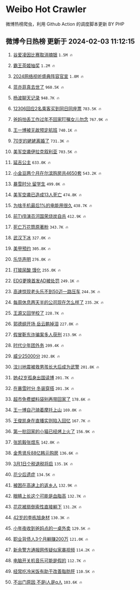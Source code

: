 # Weibo Hot Crawler 



微博热榜爬虫，利用 Github Action 的调度脚本更新 BY PHP 


## 微博今日热榜 更新于 2024-02-03 11:12:15 
1. [谷爱凌因比赛取消摘银](https://s.weibo.com/weibo?q=%23%E8%B0%B7%E7%88%B1%E5%87%8C%E5%9B%A0%E6%AF%94%E8%B5%9B%E5%8F%96%E6%B6%88%E6%91%98%E9%93%B6%23&t=31&band_rank=1&Refer=top) `1.5M 🔥` 

1. [霸王茶姬抽奖](https://s.weibo.com/weibo?q=%E9%9C%B8%E7%8E%8B%E8%8C%B6%E5%A7%AC%E6%8A%BD%E5%A5%96&t=31&band_rank=2&Refer=top) `1.2M 🔥` 

1. [2024网络视听盛典阵容官宣](https://s.weibo.com/weibo?q=%232024%E7%BD%91%E7%BB%9C%E8%A7%86%E5%90%AC%E7%9B%9B%E5%85%B8%E9%98%B5%E5%AE%B9%E5%AE%98%E5%AE%A3%23&t=31&band_rank=3&Refer=top) `1.0M 🔥` 

1. [蓝亦菲真去世了](https://s.weibo.com/weibo?q=%23%E8%93%9D%E4%BA%A6%E8%8F%B2%E7%9C%9F%E5%8E%BB%E4%B8%96%E4%BA%86%23&t=31&band_rank=4&Refer=top) `960.5K 🔥` 

1. [杨波聊天记录](https://s.weibo.com/weibo?q=%E6%9D%A8%E6%B3%A2%E8%81%8A%E5%A4%A9%E8%AE%B0%E5%BD%95&t=31&band_rank=5&Refer=top) `948.7K 🔥` 

1. [12306回应2名乘客买到同日同座票](https://s.weibo.com/weibo?q=%2312306%E5%9B%9E%E5%BA%942%E5%90%8D%E4%B9%98%E5%AE%A2%E4%B9%B0%E5%88%B0%E5%90%8C%E6%97%A5%E5%90%8C%E5%BA%A7%E7%A5%A8%23&t=31&band_rank=6&Refer=top) `783.5K 🔥` 

1. [爸妈怕丢工作过年不回家叮嘱女儿勿念](https://s.weibo.com/weibo?q=%23%E7%88%B8%E5%A6%88%E6%80%95%E4%B8%A2%E5%B7%A5%E4%BD%9C%E8%BF%87%E5%B9%B4%E4%B8%8D%E5%9B%9E%E5%AE%B6%E5%8F%AE%E5%98%B1%E5%A5%B3%E5%84%BF%E5%8B%BF%E5%BF%B5%23&t=31&band_rank=7&Refer=top) `767.9K 🔥` 

1. [王一博被无故预定航班](https://s.weibo.com/weibo?q=%23%E7%8E%8B%E4%B8%80%E5%8D%9A%E8%A2%AB%E6%97%A0%E6%95%85%E9%A2%84%E5%AE%9A%E8%88%AA%E7%8F%AD%23&t=31&band_rank=8&Refer=top) `740.1K 🔥` 

1. [70岁的姥姥离婚了](https://s.weibo.com/weibo?q=70%E5%B2%81%E7%9A%84%E5%A7%A5%E5%A7%A5%E7%A6%BB%E5%A9%9A%E4%BA%86&t=31&band_rank=9&Refer=top) `731.3K 🔥` 

1. [美军空袭伊拉克叙利亚](https://s.weibo.com/weibo?q=%23%E7%BE%8E%E5%86%9B%E7%A9%BA%E8%A2%AD%E4%BC%8A%E6%8B%89%E5%85%8B%E5%8F%99%E5%88%A9%E4%BA%9A%23&t=31&band_rank=10&Refer=top) `703.5K 🔥` 

1. [延吉公主](https://s.weibo.com/weibo?q=%E5%BB%B6%E5%90%89%E5%85%AC%E4%B8%BB&t=31&band_rank=11&Refer=top) `633.0K 🔥` 

1. [小金豆两个月在尔滨购房共4650套](https://s.weibo.com/weibo?q=%23%E5%B0%8F%E9%87%91%E8%B1%86%E4%B8%A4%E4%B8%AA%E6%9C%88%E5%9C%A8%E5%B0%94%E6%BB%A8%E8%B4%AD%E6%88%BF%E5%85%B14650%E5%A5%97%23&t=31&band_rank=12&Refer=top) `543.2K 🔥` 

1. [暴雪时分 留学生](https://s.weibo.com/weibo?q=%E6%9A%B4%E9%9B%AA%E6%97%B6%E5%88%86%20%E7%95%99%E5%AD%A6%E7%94%9F&t=31&band_rank=13&Refer=top) `499.0K 🔥` 

1. [美军空袭已造成13人死亡](https://s.weibo.com/weibo?q=%23%E7%BE%8E%E5%86%9B%E7%A9%BA%E8%A2%AD%E5%B7%B2%E9%80%A0%E6%88%9013%E4%BA%BA%E6%AD%BB%E4%BA%A1%23&t=31&band_rank=14&Refer=top) `474.8K 🔥` 

1. [为啥手机最后1%的电能用很久](https://s.weibo.com/weibo?q=%23%E4%B8%BA%E5%95%A5%E6%89%8B%E6%9C%BA%E6%9C%80%E5%90%8E1%25%E7%9A%84%E7%94%B5%E8%83%BD%E7%94%A8%E5%BE%88%E4%B9%85%23&t=31&band_rank=15&Refer=top) `438.7K 🔥` 

1. [前TVB演员河国荣烧炭自杀](https://s.weibo.com/weibo?q=%23%E5%89%8DTVB%E6%BC%94%E5%91%98%E6%B2%B3%E5%9B%BD%E8%8D%A3%E7%83%A7%E7%82%AD%E8%87%AA%E6%9D%80%23&t=31&band_rank=16&Refer=top) `412.9K 🔥` 

1. [死亡万花筒原著粉](https://s.weibo.com/weibo?q=%E6%AD%BB%E4%BA%A1%E4%B8%87%E8%8A%B1%E7%AD%92%E5%8E%9F%E8%91%97%E7%B2%89&t=31&band_rank=17&Refer=top) `343.7K 🔥` 

1. [武汉下冰](https://s.weibo.com/weibo?q=%E6%AD%A6%E6%B1%89%E4%B8%8B%E5%86%B0&t=31&band_rank=18&Refer=top) `327.0K 🔥` 

1. [美甲预约](https://s.weibo.com/weibo?q=%E7%BE%8E%E7%94%B2%E9%A2%84%E7%BA%A6&t=31&band_rank=19&Refer=top) `305.8K 🔥` 

1. [乐华声明](https://s.weibo.com/weibo?q=%E4%B9%90%E5%8D%8E%E5%A3%B0%E6%98%8E&t=31&band_rank=20&Refer=top) `276.0K 🔥` 

1. [打玻尿酸 馒化](https://s.weibo.com/weibo?q=%E6%89%93%E7%8E%BB%E5%B0%BF%E9%85%B8%20%E9%A6%92%E5%8C%96&t=31&band_rank=21&Refer=top) `255.0K 🔥` 

1. [EDG更换首发AD被处罚](https://s.weibo.com/weibo?q=%23EDG%E6%9B%B4%E6%8D%A2%E9%A6%96%E5%8F%91AD%E8%A2%AB%E5%A4%84%E7%BD%9A%23&t=31&band_rank=22&Refer=top) `249.1K 🔥` 

1. [高速惊现老头乐不到50迈一路压车](https://s.weibo.com/weibo?q=%23%E9%AB%98%E9%80%9F%E6%83%8A%E7%8E%B0%E8%80%81%E5%A4%B4%E4%B9%90%E4%B8%8D%E5%88%B050%E8%BF%88%E4%B8%80%E8%B7%AF%E5%8E%8B%E8%BD%A6%23&t=31&band_rank=23&Refer=top) `244.3K 🔥` 

1. [每周休息两天半的公司现在怎么样了](https://s.weibo.com/weibo?q=%23%E6%AF%8F%E5%91%A8%E4%BC%91%E6%81%AF%E4%B8%A4%E5%A4%A9%E5%8D%8A%E7%9A%84%E5%85%AC%E5%8F%B8%E7%8E%B0%E5%9C%A8%E6%80%8E%E4%B9%88%E6%A0%B7%E4%BA%86%23&t=31&band_rank=24&Refer=top) `235.2K 🔥` 

1. [王源又回学校了](https://s.weibo.com/weibo?q=%23%E7%8E%8B%E6%BA%90%E5%8F%88%E5%9B%9E%E5%AD%A6%E6%A0%A1%E4%BA%86%23&t=31&band_rank=25&Refer=top) `228.7K 🔥` 

1. [郭德纲开场 岳云鹏掉泪](https://s.weibo.com/weibo?q=%E9%83%AD%E5%BE%B7%E7%BA%B2%E5%BC%80%E5%9C%BA%20%E5%B2%B3%E4%BA%91%E9%B9%8F%E6%8E%89%E6%B3%AA&t=31&band_rank=26&Refer=top) `227.0K 🔥` 

1. [假冒靳东诈骗案多人获刑](https://s.weibo.com/weibo?q=%23%E5%81%87%E5%86%92%E9%9D%B3%E4%B8%9C%E8%AF%88%E9%AA%97%E6%A1%88%E5%A4%9A%E4%BA%BA%E8%8E%B7%E5%88%91%23&t=31&band_rank=27&Refer=top) `213.9K 🔥` 

1. [时代少年团外务](https://s.weibo.com/weibo?q=%E6%97%B6%E4%BB%A3%E5%B0%91%E5%B9%B4%E5%9B%A2%E5%A4%96%E5%8A%A1&t=31&band_rank=28&Refer=top) `209.4K 🔥` 

1. [威少25000分](https://s.weibo.com/weibo?q=%23%E5%A8%81%E5%B0%9125000%E5%88%86%23&t=31&band_rank=29&Refer=top) `202.8K 🔥` 

1. [汶川地震被救男孩长大后成为武警](https://s.weibo.com/weibo?q=%23%E6%B1%B6%E5%B7%9D%E5%9C%B0%E9%9C%87%E8%A2%AB%E6%95%91%E7%94%B7%E5%AD%A9%E9%95%BF%E5%A4%A7%E5%90%8E%E6%88%90%E4%B8%BA%E6%AD%A6%E8%AD%A6%23&t=31&band_rank=30&Refer=top) `201.8K 🔥` 

1. [她42岁孤身出国读博](https://s.weibo.com/weibo?q=%E5%A5%B942%E5%B2%81%E5%AD%A4%E8%BA%AB%E5%87%BA%E5%9B%BD%E8%AF%BB%E5%8D%9A&t=31&band_rank=31&Refer=top) `201.7K 🔥` 

1. [在暴雪时分 冬装穿搭](https://s.weibo.com/weibo?q=%E5%9C%A8%E6%9A%B4%E9%9B%AA%E6%97%B6%E5%88%86%20%E5%86%AC%E8%A3%85%E7%A9%BF%E6%90%AD&t=31&band_rank=32&Refer=top) `201.3K 🔥` 

1. [超市免费塑料袋别再带回家了](https://s.weibo.com/weibo?q=%23%E8%B6%85%E5%B8%82%E5%85%8D%E8%B4%B9%E5%A1%91%E6%96%99%E8%A2%8B%E5%88%AB%E5%86%8D%E5%B8%A6%E5%9B%9E%E5%AE%B6%E4%BA%86%23&t=31&band_rank=33&Refer=top) `178.6K 🔥` 

1. [王一博自己骑着摩托上山](https://s.weibo.com/weibo?q=%23%E7%8E%8B%E4%B8%80%E5%8D%9A%E8%87%AA%E5%B7%B1%E9%AA%91%E7%9D%80%E6%91%A9%E6%89%98%E4%B8%8A%E5%B1%B1%23&t=31&band_rank=34&Refer=top) `169.0K 🔥` 

1. [王俊凯身在直播实则陷入回忆](https://s.weibo.com/weibo?q=%E7%8E%8B%E4%BF%8A%E5%87%AF%E8%BA%AB%E5%9C%A8%E7%9B%B4%E6%92%AD%E5%AE%9E%E5%88%99%E9%99%B7%E5%85%A5%E5%9B%9E%E5%BF%86&t=31&band_rank=35&Refer=top) `167.7K 🔥` 

1. [第一批回家的小猫已经烤上火了](https://s.weibo.com/weibo?q=%E7%AC%AC%E4%B8%80%E6%89%B9%E5%9B%9E%E5%AE%B6%E7%9A%84%E5%B0%8F%E7%8C%AB%E5%B7%B2%E7%BB%8F%E7%83%A4%E4%B8%8A%E7%81%AB%E4%BA%86&t=31&band_rank=36&Refer=top) `156.9K 🔥` 

1. [张凯毅张煜东](https://s.weibo.com/weibo?q=%E5%BC%A0%E5%87%AF%E6%AF%85%E5%BC%A0%E7%85%9C%E4%B8%9C&t=31&band_rank=37&Refer=top) `142.0K 🔥` 

1. [金秀贤斥88亿韩元购房](https://s.weibo.com/weibo?q=%23%E9%87%91%E7%A7%80%E8%B4%A4%E6%96%A588%E4%BA%BF%E9%9F%A9%E5%85%83%E8%B4%AD%E6%88%BF%23&t=31&band_rank=38&Refer=top) `136.6K 🔥` 

1. [3月1日个税退税将启](https://s.weibo.com/weibo?q=%233%E6%9C%881%E6%97%A5%E4%B8%AA%E7%A8%8E%E9%80%80%E7%A8%8E%E5%B0%86%E5%90%AF%23&t=31&band_rank=39&Refer=top) `135.1K 🔥` 

1. [花少后遗症](https://s.weibo.com/weibo?q=%E8%8A%B1%E5%B0%91%E5%90%8E%E9%81%97%E7%97%87&t=31&band_rank=40&Refer=top) `134.5K 🔥` 

1. [被困在高速上的返乡人](https://s.weibo.com/weibo?q=%23%E8%A2%AB%E5%9B%B0%E5%9C%A8%E9%AB%98%E9%80%9F%E4%B8%8A%E7%9A%84%E8%BF%94%E4%B9%A1%E4%BA%BA%23&t=31&band_rank=41&Refer=top) `132.9K 🔥` 

1. [眼睛上长这个可能是血脂高](https://s.weibo.com/weibo?q=%23%E7%9C%BC%E7%9D%9B%E4%B8%8A%E9%95%BF%E8%BF%99%E4%B8%AA%E5%8F%AF%E8%83%BD%E6%98%AF%E8%A1%80%E8%84%82%E9%AB%98%23&t=31&band_rank=42&Refer=top) `132.7K 🔥` 

1. [花花被扇倒索性直接躺下](https://s.weibo.com/weibo?q=%23%E8%8A%B1%E8%8A%B1%E8%A2%AB%E6%89%87%E5%80%92%E7%B4%A2%E6%80%A7%E7%9B%B4%E6%8E%A5%E8%BA%BA%E4%B8%8B%23&t=31&band_rank=43&Refer=top) `131.2K 🔥` 

1. [42岁的李栋旭身材](https://s.weibo.com/weibo?q=%2342%E5%B2%81%E7%9A%84%E6%9D%8E%E6%A0%8B%E6%97%AD%E8%BA%AB%E6%9D%90%23&t=31&band_rank=44&Refer=top) `130.3K 🔥` 

1. [小年夜收到爸妈点的一桌外卖](https://s.weibo.com/weibo?q=%23%E5%B0%8F%E5%B9%B4%E5%A4%9C%E6%94%B6%E5%88%B0%E7%88%B8%E5%A6%88%E7%82%B9%E7%9A%84%E4%B8%80%E6%A1%8C%E5%A4%96%E5%8D%96%23&t=31&band_rank=45&Refer=top) `129.5K 🔥` 

1. [职业背债人3个月躺赚200万](https://s.weibo.com/weibo?q=%23%E8%81%8C%E4%B8%9A%E8%83%8C%E5%80%BA%E4%BA%BA3%E4%B8%AA%E6%9C%88%E8%BA%BA%E8%B5%9A200%E4%B8%87%23&t=31&band_rank=46&Refer=top) `121.0K 🔥` 

1. [新余警方通报网传疑似家暴视频](https://s.weibo.com/weibo?q=%23%E6%96%B0%E4%BD%99%E8%AD%A6%E6%96%B9%E9%80%9A%E6%8A%A5%E7%BD%91%E4%BC%A0%E7%96%91%E4%BC%BC%E5%AE%B6%E6%9A%B4%E8%A7%86%E9%A2%91%23&t=31&band_rank=47&Refer=top) `114.2K 🔥` 

1. [电脑开关机音乐可能是假的](https://s.weibo.com/weibo?q=%E7%94%B5%E8%84%91%E5%BC%80%E5%85%B3%E6%9C%BA%E9%9F%B3%E4%B9%90%E5%8F%AF%E8%83%BD%E6%98%AF%E5%81%87%E7%9A%84&t=31&band_rank=48&Refer=top) `112.7K 🔥` 

1. [经常吃冷米饭有助于改善脂肪肝](https://s.weibo.com/weibo?q=%23%E7%BB%8F%E5%B8%B8%E5%90%83%E5%86%B7%E7%B1%B3%E9%A5%AD%E6%9C%89%E5%8A%A9%E4%BA%8E%E6%94%B9%E5%96%84%E8%84%82%E8%82%AA%E8%82%9D%23&t=31&band_rank=49&Refer=top) `110.5K 🔥` 

1. [不出门原因 不是i人是q人](https://s.weibo.com/weibo?q=%E4%B8%8D%E5%87%BA%E9%97%A8%E5%8E%9F%E5%9B%A0%20%E4%B8%8D%E6%98%AFi%E4%BA%BA%E6%98%AFq%E4%BA%BA&t=31&band_rank=50&Refer=top) `103.6K 🔥` 

